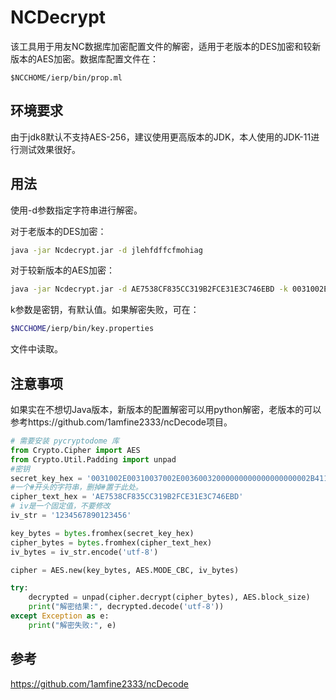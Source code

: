 # NCDecrypt

该工具用于用友NC数据库加密配置文件的解密，适用于老版本的DES加密和较新版本的AES加密。数据库配置文件在：

```
$NCCHOME/ierp/bin/prop.ml
```

## 环境要求

由于jdk8默认不支持AES-256，建议使用更高版本的JDK，本人使用的JDK-11进行测试效果很好。

## 用法

使用-d参数指定字符串进行解密。

对于老版本的DES加密：

```bash
java -jar Ncdecrypt.jar -d jlehfdffcfmohiag
```

对于较新版本的AES加密：

```bash
java -jar Ncdecrypt.jar -d AE7538CF835CC319B2FCE31E3C746EBD -k 0031002E00310037002E00360032000000000000000000002B411706CAE8F01A
```

k参数是密钥，有默认值。如果解密失败，可在：

```bash
$NCCHOME/ierp/bin/key.properties
```

文件中读取。

## 注意事项

如果实在不想切Java版本，新版本的配置解密可以用python解密，老版本的可以参考https://github.com/1amfine2333/ncDecode项目。

```python
# 需要安装 pycryptodome 库
from Crypto.Cipher import AES
from Crypto.Util.Padding import unpad
#密钥
secret_key_hex = '0031002E00310037002E00360032000000000000000000002B411706CAE8F01A'
#一个#开头的字符串，删掉#置于此处。
cipher_text_hex = 'AE7538CF835CC319B2FCE31E3C746EBD'
# iv是一个固定值，不要修改
iv_str = '1234567890123456'

key_bytes = bytes.fromhex(secret_key_hex)
cipher_bytes = bytes.fromhex(cipher_text_hex)
iv_bytes = iv_str.encode('utf-8')

cipher = AES.new(key_bytes, AES.MODE_CBC, iv_bytes)

try:
    decrypted = unpad(cipher.decrypt(cipher_bytes), AES.block_size)
    print("解密结果:", decrypted.decode('utf-8'))
except Exception as e:
    print("解密失败:", e)

```

## 参考

https://github.com/1amfine2333/ncDecode